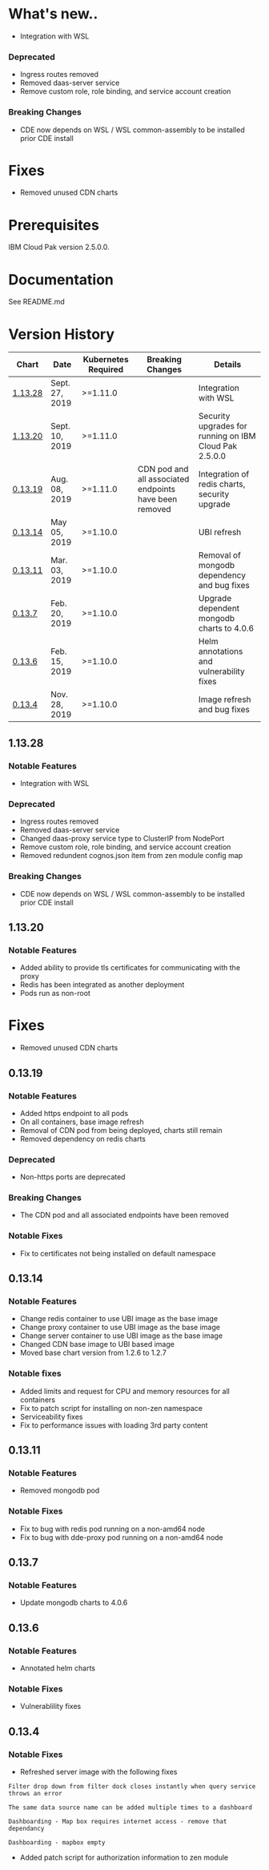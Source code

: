 # What's new..
- Integration with WSL

### Deprecated
- Ingress routes removed
- Removed daas-server service
- Remove custom role, role binding, and service account creation

### Breaking Changes
- CDE now depends on WSL / WSL common-assembly to be installed prior CDE install

# Fixes
- Removed unused CDN charts

# Prerequisites
IBM Cloud Pak version 2.5.0.0.

# Documentation
See README.md

# Version History
| Chart               | Date                   | Kubernetes Required | Breaking Changes                                                | Details                                                  |
| ------------------- | ---------------------- | ------------------- | --------------------------------------------------------------- | -------------------------------------------------------- |
| [1.13.28](#01322)   | Sept. 27, 2019         | >=1.11.0            |                                                                 | Integration with WSL                                     |
| [1.13.20](#01320)   | Sept. 10, 2019         | >=1.11.0            |                                                                 | Security upgrades for running on IBM Cloud Pak 2.5.0.0   |
| [0.13.19](#01319)   | Aug. 08, 2019          | >=1.11.0            | CDN pod and all associated endpoints have been removed          | Integration of redis charts, security upgrade            |
| [0.13.14](#01314)   | May 05, 2019           | >=1.10.0            |                                                                 | UBI refresh                                              |
| [0.13.11](#01311)   | Mar. 03, 2019          | >=1.10.0            |                                                                 | Removal of mongodb dependency and bug fixes              |
| [0.13.7](#0137)     | Feb. 20, 2019          | >=1.10.0            |                                                                 | Upgrade dependent mongodb charts to 4.0.6                |
| [0.13.6](#0136)     | Feb. 15, 2019          | >=1.10.0            |                                                                 | Helm annotations and vulnerability fixes                 |
| [0.13.4](#0134)     | Nov. 28, 2019          | >=1.10.0            |                                                                 | Image refresh and bug fixes                              |

## 1.13.28
### Notable Features
- Integration with WSL

### Deprecated
- Ingress routes removed
- Removed daas-server service
- Changed daas-proxy service type to ClusterIP from NodePort
- Remove custom role, role binding, and service account creation
- Removed redundent cognos.json item from zen module config map

### Breaking Changes
- CDE now depends on WSL / WSL common-assembly to be installed prior CDE install

## 1.13.20
### Notable Features
- Added ability to provide tls certificates for communicating with the proxy
- Redis has been integrated as another deployment
- Pods run as non-root

# Fixes
- Removed unused CDN charts

## 0.13.19
### Notable Features
- Added https endpoint to all pods
- On all containers, base image refresh
- Removal of CDN pod from being deployed, charts still remain
- Removed dependency on redis charts

### Deprecated
- Non-https ports are deprecated

### Breaking Changes
- The CDN pod and all associated endpoints have been removed

### Notable Fixes
- Fix to certificates not being installed on default namespace

## 0.13.14
### Notable Features
- Change redis container to use UBI image as the base image
- Change proxy container to use UBI image as the base image
- Change server container to use UBI image as the base image
- Changed CDN base image to UBI based image
- Moved base chart version from 1.2.6 to 1.2.7

### Notable fixes
- Added limits and request for CPU and memory resources for all containers
- Fix to patch script for installing on non-zen namespace
- Serviceability fixes
- Fix to performance issues with loading 3rd party content

## 0.13.11
### Notable Features
- Removed mongodb pod

### Notable Fixes
- Fix to bug with redis pod running on a non-amd64 node
- Fix to bug with dde-proxy pod running on a non-amd64 node

## 0.13.7
### Notable Features
- Update mongodb charts to 4.0.6

## 0.13.6
### Notable Features
- Annotated helm charts

### Notable Fixes
- Vulnerablility fixes

## 0.13.4
### Notable Fixes
- Refreshed server image with the following fixes

```
Filter drop down from filter dock closes instantly when query service throws an error

The same data source name can be added multiple times to a dashboard

Dashboarding - Map box requires internet access - remove that dependancy

Dashboarding - mapbox empty
```

- Added patch script for authorization information to zen module
